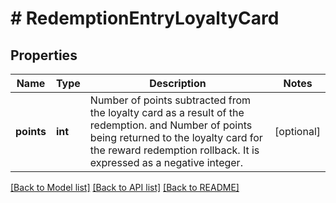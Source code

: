 # # RedemptionEntryLoyaltyCard

## Properties

Name | Type | Description | Notes
------------ | ------------- | ------------- | -------------
**points** | **int** | Number of points subtracted from the loyalty card as a result of the redemption. and Number of points being returned to the loyalty card for the reward redemption rollback. It is expressed as a negative integer. | [optional]

[[Back to Model list]](../../README.md#models) [[Back to API list]](../../README.md#endpoints) [[Back to README]](../../README.md)
